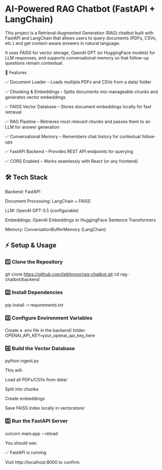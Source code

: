 # AI-Powered RAG Chatbot (FastAPI + LangChain) #
 
This project is a Retrieval-Augmented Generation (RAG) chatbot built with FastAPI and LangChain that allows users to query documents (PDFs, CSVs, etc.) and get context-aware answers in natural language.

It uses FAISS for vector storage, OpenAI GPT (or HuggingFace models) for LLM responses, and supports conversational memory so that follow-up questions remain contextual.

🚀 Features

✅ Document Loader – Loads multiple PDFs and CSVs from a data/ folder

✅ Chunking & Embeddings – Splits documents into manageable chunks and generates vector embeddings

✅ FAISS Vector Database – Stores document embeddings locally for fast retrieval

✅ RAG Pipeline – Retrieves most relevant chunks and passes them to an LLM for answer generation

✅ Conversational Memory – Remembers chat history for contextual follow-ups

✅ FastAPI Backend – Provides REST API endpoints for querying

✅ CORS Enabled – Works seamlessly with React (or any frontend)


##  🛠️ Tech Stack ##

Backend: FastAPI

Document Processing: LangChain + FAISS

LLM: OpenAI GPT-3.5 (configurable)

Embeddings: OpenAI Embeddings or HuggingFace Sentence Transformers

Memory: ConversationBufferMemory (LangChain)

## ⚡ Setup & Usage ##    
### 1️⃣ Clone the Repository
git clone https://github.com/laibhnoor/rag-chatbot.git
cd rag-chatbot/backend

### 2️⃣ Install Dependencies
pip install -r requirements.txt

### 3️⃣ Configure Environment Variables
Create a .env file in the backend/ folder:
OPENAI_API_KEY=your_openai_api_key_here

### 4️⃣ Build the Vector Database
python ingest.py

This will:

Load all PDFs/CSVs from data/

Split into chunks

Create embeddings

Save FAISS index locally in vectorstore/

### 5️⃣ Run the FastAPI Server
uvicorn main:app --reload

You should see:

✅ FastAPI is running

Visit http://localhost:8000 to confirm.






